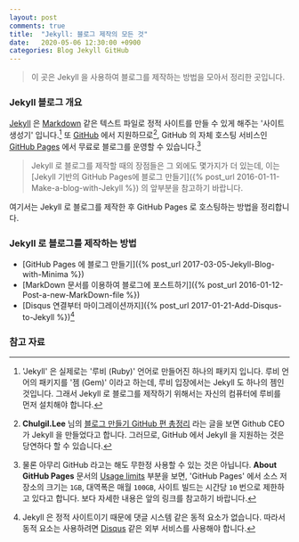 ```yaml
---
layout: post
comments: true
title:  "Jekyll: 블로그 제작의 모든 것"
date:   2020-05-06 12:30:00 +0900
categories: Blog Jekyll GitHub
---
```


> 이 곳은 Jekyll 을 사용하여 블로그를 제작하는 방법을 모아서 정리한 곳입니다.

### Jekyll 블로그 개요

[Jekyll](https://jekyllrb.com) 은 [Markdown](https://en.wikipedia.org/wiki/Markdown) 같은 텍스트 파일로 정적 사이트를 만들 수 있게 해주는 '사이트 생성기' 입니다.[^Jekyll] 또 [GitHub](https://github.com) 에서 지원하므로[^github-and-jekyll], GitHub 의 자체 호스팅 서비스인 [GitHub Pages](https://pages.github.com) 에서 무료로 블로그를 운영할 수 있습니다.[^limits]

> Jekyll 로 블로그를 제작할 때의 장점들은 그 외에도 몇가지가 더 있는데, 이는 [Jekyll 기반의 GitHub Pages에 블로그 만들기]({% post_url 2016-01-11-Make-a-blog-with-Jekyll %}) 의 앞부분을 참고하기 바랍니다.

여기서는 Jekyll 로 블로그를 제작한 후 GitHub Pages 로 호스팅하는 방법을 정리합니다.

### Jekyll 로 블로그를 제작하는 방법

* [GitHub Pages 에 블로그 만들기]({% post_url 2017-03-05-Jekyll-Blog-with-Minima %})
* [MarkDown 문서를 이용하여 블로그에 포스트하기]({% post_url 2016-01-12-Post-a-new-MarkDown-file %})
* [Disqus 연결부터 마이그레이션까지]({% post_url 2017-01-21-Add-Disqus-to-Jekyll %})[^disqus]

### 참고 자료

[^Jekyll]: 'Jekyll' 은 실제로는 '루비 (Ruby)' 언어로 만들어진 하나의 패키지 입니다. 루비 언어의 패키지를 '젬 (Gem)' 이라고 하는데, 루비 입장에서는 Jekyll 도 하나의 젬인 것입니다. 그래서 Jekyll 로 블로그를 제작하기 위해서는 자신의 컴퓨터에 루비를 먼저 설치해야 합니다.

[^github-and-jekyll]: **Chulgil.Lee** 님의 [블로그 만들기 GitHub 편 총정리](https://blog.chulgil.me/how-to-make-blog-using-github/) 라는 글을 보면 Github CEO 가 Jekyll 을 만들었다고 합니다. 그러므로, GitHub 에서 Jekyll 을 지원하는 것은 당연하다 할 수 있습니다.

[^limits]: 물론 아무리 GitHub 라고는 해도 무한정 사용할 수 있는 것은 아닙니다. **About GitHub Pages** 문서의 [Usage limits](https://help.github.com/en/github/working-with-github-pages/about-github-pages#usage-limits) 부분을 보면, 'GitHub Pages' 에서 소스 저장소의 크기는 `1GB`, 대역폭은 매월 `100GB`, 사이트 빌드는 시간당 `10` 번으로 제한하고 있다고 합니다. 보다 자세한 내용은 앞의 링크를 참고하기 바랍니다.

[^disqus]: Jekyll 은 정적 사이트이기 때문에 댓글 시스템 같은 동적 요소가 없습니다. 따라서 동적 요소는 사용하려면 [Disqus](https://disqus.com) 같은 외부 서비스를 사용해야 합니다.
